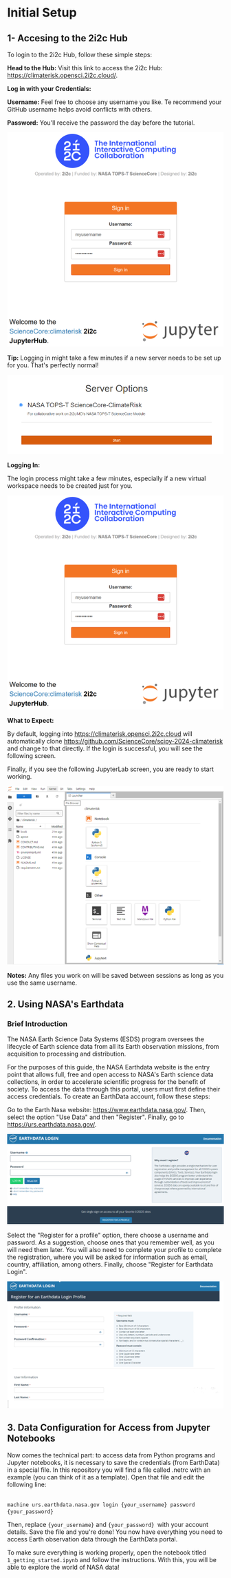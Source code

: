 # Initial Setup 

## 1- Accesing to the 2i2c Hub
To login to the 2i2c Hub, follow these simple steps:

**Head to the Hub:** Visit this link to access the 2i2c Hub: https://climaterisk.opensci.2i2c.cloud/.

  **Log in with your Credentials:**

**Username:** Feel free to choose any username you like.  Te recommend your GitHub username helps avoid conflicts with others.

**Password:** You'll receive the password the day before the tutorial.


![2i2c_login](../assets/2i2c_login.png)

**Tip:** Logging in might take a few minutes if a new server needs to be set up for you. That's perfectly normal!

![start_server2](../assets/start_server.png)

**Logging In:**

The login process might take a few minutes, especially if a new virtual workspace needs to be created just for you. 


![2i2c_login](../assets/2i2c_login.png)

**What to Expect:**

By default,  logging into https://climaterisk.opensci.2i2c.cloud will automatically clone https://github.com/ScienceCore/scipy-2024-climaterisk and change to that directly. If the login is successful, you will see the following screen. 

Finally, if you see the following JupyterLab screen, you are ready to start working.


![work_environment_jupyter_lab](../assets/work_environment_jupyter_lab.png) 

**Notes:** Any files you work on will be saved between sessions as long as you use the same username.






## 2. Using NASA's Earthdata

### Brief Introduction

The NASA Earth Science Data Systems (ESDS) program oversees the lifecycle of Earth science data from all its Earth observation missions, from acquisition to processing and distribution.

For the purposes of this guide, the NASA Earthdata website is the entry point that allows full, free and open access to NASA's Earth science data collections, in order to accelerate scientific progress for the benefit of society. To access the data through this portal, users must first define their access credentials. To create an EarthData account, follow these steps:

Go to the Earth Nasa website: https://www.earthdata.nasa.gov/. Then, select the option "Use Data" and then "Register". Finally, go to https://urs.earthdata.nasa.gov/.

![earthdata_login](../assets/earthdata_login.png) 

Select the "Register for a profile" option, there choose a username and password. As a suggestion, choose ones that you remember well, as you will need them later. You will also need to complete your profile to complete the registration, where you will be asked for information such as email, country, affiliation, among others. Finally, choose "Register for Earthdata Login".

![earthdata_profile](../assets/earthdata_profile2.png) 

## 3. Data Configuration for Access from Jupyter Notebooks


Now comes the technical part: to access data from Python programs and Jupyter notebooks, it is necessary to save the credentials (from EarthData) in a special file. In this repository you will find a file called .netrc with an example (you can think of it as a template). Open that file and edit the following line:
```

machine urs.earthdata.nasa.gov login {your_username} password {your_password}
```

Then, replace `{your_username}` and `{your_password} `with your account details. Save the file and you're done! You now have everything you need to access Earth observation data through the EarthData portal. ️

To make sure everything is working properly, open the notebook titled `1_getting_started.ipynb` and follow the instructions. With this, you will be able to explore the world of NASA data!




